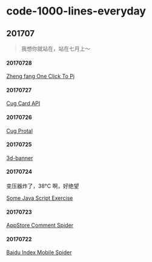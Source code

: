 # code-1000-lines-everyday


## 201707
> 我想你就站在，站在七月上～

#### 20170728
[Zheng fang One Click To Pj](./201707/20170728)

#### 20170727
[Cug Card API](./201707/20170727)

#### 20170726
[Cug Protal](./201707/20170726)
 
#### 20170725
[3d-banner](./201707/20170725)

#### 20170724
变压器炸了，38°C 啊，好绝望

[Some Java Script Exercise](./201707/20170724)

#### 20170723
[AppStore Comment Spider](./201707/20170723)

#### 20170722
[Baidu Index Mobile Spider](./201707/20170722/baidu-index-mobile-spider)


